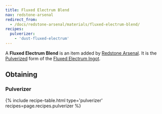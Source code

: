 ```yaml
---
title: Fluxed Electrum Blend
nav: redstone-arsenal
redirect_from:
  - /docs/redstone-arsenal/materials/fluxed-electrum-blend/
recipes:
  pulverizer:
    - 'dust-fluxed-electrum'
---
```


A **Fluxed Electrum Blend** is an item added by [Redstone
Arsenal](/docs/redstone-arsenal/). It is the [Pulverized](/docs/pulverizer/)
form of the [Fluxed Electrum Ingot](/docs/fluxed-electrum-ingot/).


Obtaining
---------

### Pulverizer
{% include recipe-table.html type='pulverizer' recipes=page.recipes.pulverizer %}
